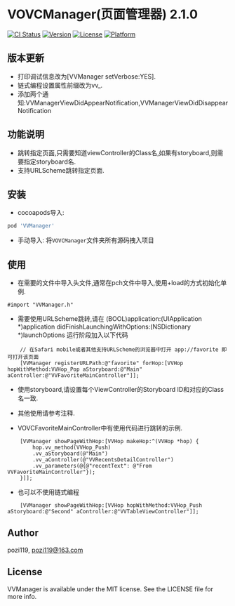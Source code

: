 # VOVCManager(页面管理器) 2.1.0

[![CI Status](http://img.shields.io/travis/pozi119/VVManager.svg?style=flat)](https://travis-ci.org/pozi119/VVManager)
[![Version](https://img.shields.io/cocoapods/v/VVManager.svg?style=flat)](http://cocoapods.org/pods/VVManager)
[![License](https://img.shields.io/cocoapods/l/VVManager.svg?style=flat)](http://cocoapods.org/pods/VVManager)
[![Platform](https://img.shields.io/cocoapods/p/VVManager.svg?style=flat)](http://cocoapods.org/pods/VVManager)

## 版本更新

* 打印调试信息改为[VVManager setVerbose:YES].
* 链式编程设置属性前缀改为vv_.
* 添加两个通知:VVManagerViewDidAppearNotification,VVManagerViewDidDisappearNotification


## 功能说明

* 跳转指定页面,只需要知道viewController的Class名,如果有storyboard,则需要指定storyboard名.
* 支持URLScheme跳转指定页面.

## 安装

* cocoapods导入: 
```ruby
pod 'VVManager'
```
* 手动导入:
  将`VOVCManager`文件夹所有源码拽入项目

## 使用

* 在需要的文件中导入头文件,通常在pch文件中导入,使用+load的方式初始化单例.
```objc
#import "VVManager.h"
```
* 需要使用URLScheme跳转,请在 (BOOL)application:(UIApplication *)application didFinishLaunchingWithOptions:(NSDictionary *)launchOptions 运行阶段加入以下代码
```objc
    // 在Safari mobile或者其他支持URLScheme的浏览器中打开 app://favorite 即可打开该页面
    [VVManager registerURLPath:@"favorite" forHop:[VVHop hopWithMethod:VVHop_Pop aStoryboard:@"Main" aController:@"VVFavoriteMainController"]];
```

* 使用storyboard,请设置每个ViewController的Storyboard ID和对应的Class名一致.

* 其他使用请参考注释.

* VOVCFavoriteMainController中有使用代码进行跳转的示例.
```objc
    [VVManager showPageWithHop:[VVHop makeHop:^(VVHop *hop) {
        hop.vv_method(VVHop_Push)
        .vv_aStoryboard(@"Main")
        .vv_aController(@"VVRecentsDetailController")
        .vv_parameters(@{@"recentText": @"From VVFavoriteMainController"});
    }]];
```

* 也可以不使用链式编程
```objc
    [VVManager showPageWithHop:[VVHop hopWithMethod:VVHop_Push aStoryboard:@"Second" aController:@"VVTableViewController"]];
```

## Author

pozi119, pozi119@163.com

## License

VVManager is available under the MIT license. See the LICENSE file for more info.
